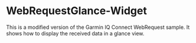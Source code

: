 # WebRequestGlance-Widget
 
This is a modified version of the Garmin IQ Connect WebRequest sample.
It shows how to display the received data in a glance view.